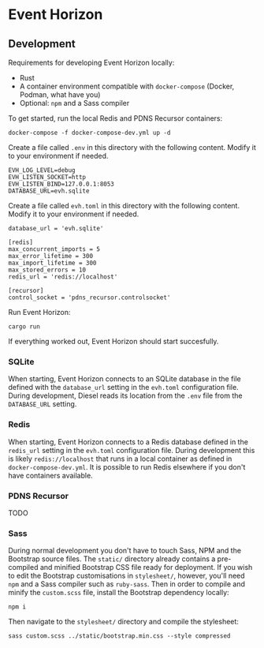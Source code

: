 # Event Horizon

## Development

Requirements for developing Event Horizon locally:

- Rust
- A container environment compatible with `docker-compose` (Docker, Podman, what have you)
- Optional: `npm` and a Sass compiler

To get started, run the local Redis and PDNS Recursor containers:

```
docker-compose -f docker-compose-dev.yml up -d
```

Create a file called `.env` in this directory with the following content. Modify it to your environment if needed.

```
EVH_LOG_LEVEL=debug
EVH_LISTEN_SOCKET=http
EVH_LISTEN_BIND=127.0.0.1:8053
DATABASE_URL=evh.sqlite
```

Create a file called `evh.toml` in this directory with the following content. Modify it to your environment if needed.

```
database_url = 'evh.sqlite'

[redis]
max_concurrent_imports = 5
max_error_lifetime = 300
max_import_lifetime = 300
max_stored_errors = 10
redis_url = 'redis://localhost'

[recursor]
control_socket = 'pdns_recursor.controlsocket'
```

Run Event Horizon:

```
cargo run
```

If everything worked out, Event Horizon should start succesfully.

### SQLite

When starting, Event Horizon connects to an SQLite database in the file defined with the `database_url` setting in the `evh.toml` configuration file. During development, Diesel reads its location from the `.env` file from the `DATABASE_URL` setting.

### Redis

When starting, Event Horizon connects to a Redis database defined in the `redis_url` setting in the `evh.toml` configuration file. During development this is likely `redis://localhost` that runs in a local container as defined in `docker-compose-dev.yml`. It is possible to run Redis elsewhere if you don't have containers available.

### PDNS Recursor

TODO

### Sass

During normal development you don't have to touch Sass, NPM and the Bootstrap source files. The `static/` directory already contains a pre-compiled and minified Bootstrap CSS file ready for deployment. If you wish to edit the Bootstrap customisations in `stylesheet/`, however, you'll need `npm` and a Sass compiler such as `ruby-sass`. Then in order to compile and minify the `custom.scss` file, install the Bootstrap dependency locally:

```
npm i
```

Then navigate to the `stylesheet/` directory and compile the stylesheet:

```
sass custom.scss ../static/bootstrap.min.css --style compressed
```